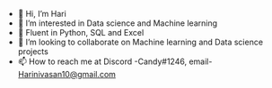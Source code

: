 - 👋 Hi, I’m Hari
- 👀 I’m interested in Data science and Machine learning 
- 🌱 Fluent in Python, SQL and Excel
- 💞️ I’m looking to collaborate on Machine learning and Data science projects 
- 📫 How to reach me at Discord -Candy#1246, email- Harinivasan10@gmail.com

<!---
CandyKutta/CandyKutta is a ✨ special ✨ repository because its `README.md` (this file) appears on your GitHub profile.
You can click the Preview link to take a look at your changes.
--->
